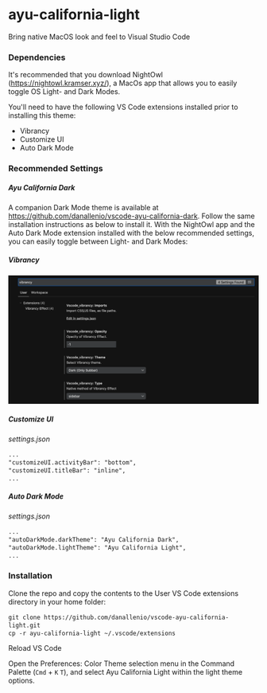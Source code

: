 # ayu-california-light
Bring native MacOS look and feel to Visual Studio Code

### Dependencies
It's recommended that you download NightOwl (https://nightowl.kramser.xyz/), a MacOs app that allows you to easily toggle OS Light- and Dark Modes.

You'll need to have the following VS Code extensions installed prior to installing this theme:
- Vibrancy
- Customize UI
- Auto Dark Mode

### Recommended Settings
##### Ayu California Dark
A companion Dark Mode theme is available at https://github.com/danallenio/vscode-ayu-california-dark.
Follow the same installation instructions as below to install it. With the NightOwl app and the Auto Dark Mode
extension installed with the below recommended settings, you can easily toggle between Light- and Dark Modes:

##### Vibrancy
![Vibrancy settings](./.doc/vibrancy_settings.png)

##### Customize UI
*settings.json*
```
...
"customizeUI.activityBar": "bottom",
"customizeUI.titleBar": "inline",
...
```


##### Auto Dark Mode
*settings.json*
```
...
"autoDarkMode.darkTheme": "Ayu California Dark",
"autoDarkMode.lightTheme": "Ayu California Light",
...
```

### Installation
Clone the repo and copy the contents to the User VS Code extensions directory in your home folder:
```
git clone https://github.com/danallenio/vscode-ayu-california-light.git
cp -r ayu-california-light ~/.vscode/extensions
```

Reload VS Code

Open the Preferences: Color Theme selection menu in the Command Palette (`Cmd` + `K`  `T`), and select Ayu California Light within the light theme options.